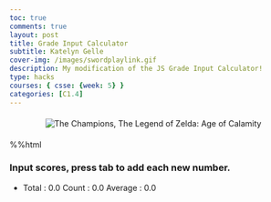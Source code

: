 ```yaml
---
toc: true
comments: true
layout: post
title: Grade Input Calculator
subtitle: Katelyn Gelle
cover-img: /images/swordplaylink.gif
description: My modification of the JS Grade Input Calculator!
type: hacks
courses: { csse: {week: 5} }
categories: [C1.4]
---
```


<div style="text-align: center; margin-top: 20px; margin-bottom: 20px;">
  <img src="{{site.baseurl}}/images/championslink.gif" alt="The Champions, The Legend of Zelda: Age of Calamity" />
</div>

%%html

<!-- Help Message -->
<h3>Input scores, press tab to add each new number.</h3>
<!-- Totals -->
<ul>
    <li>
        Total : <span id="total">0.0</span>
        Count : <span id="count">0.0</span>
        Average : <span id="average">0.0</span>
    </li>
</ul>
<!-- Rows added using scores ID -->
<div id="scores">
    <!-- javascript generated inputs -->
</div>

<style>
    /* Add CSS for color coding */
    .red {
        background-color: red;
        color: white;
    }

    .yellow {
        background-color: yellow;
    }

    .green {
        background-color: green;
        color: white;
    }
</style>

<script>
// Keep track of the current index
var currentIndex = 1;

// Executes on input event and calculates totals
function calculator(event) {
    var key = event.key;
    // Check if the pressed key is the "Tab" key (key code 9) or "Enter" key (key code 13)
    if (key === "Tab" || key === "Enter") {
        event.preventDefault(); // Prevent default behavior (tabbing to the next element)

        var array = document.getElementsByName('score'); // setup array of scores
        var total = 0;  // running total
        var count = 0;  // count of input elements with valid values

        for (var i = 0; i < array.length; i++) {  // iterate through array
            var value = array[i].value;
            if (value !== '' && parseFloat(value)) {
                var parsedValue = parseFloat(value);
                total += parsedValue;  // add to running total
                count++;
            }
        }

        // update totals
        document.getElementById('total').innerHTML = total.toFixed(2); // show two decimals
        document.getElementById('count').innerHTML = count;

        if (count > 0) {
            document.getElementById('average').innerHTML = (total / count).toFixed(2);
        } else {
            document.getElementById('average').innerHTML = "0.0";
        }

        // adds newInputLine, only if all array values satisfy parseFloat
        if (count === document.getElementsByName('score').length) {
            newInputLine(); // make a new input line
        }
    }
}

// Deletes an input line or clears its value (only clears the first cell)
function deleteInputLine(index) {
    var scoreElement = document.getElementById(index);
    var inputElement = document.querySelector('input[id="' + index + '"]');
    var deleteButton = document.querySelector('button[for="' + index + '"]');
    var labelElement = document.querySelector('label[for="' + index + '"]');
    var brElement = document.querySelector('br[for="' + index + '"]');

    if (index === 1) {
        if (inputElement) {
            inputElement.value = ''; // Clear the input value of the first cell
            inputElement.className = ''; // Reset the background color
            // Reset the total, count, and average when the first cell is cleared
            document.getElementById('total').innerHTML = '0.0';
            document.getElementById('count').innerHTML = '0.0';
            document.getElementById('average').innerHTML = '0.0';
        }
    } else {
        if (scoreElement) {
            scoreElement.remove();
        }

        if (inputElement) {
            inputElement.remove();
        }

        if (deleteButton) {
            deleteButton.remove();
        }

        if (labelElement) {
            labelElement.remove();
        }

        if (brElement) {
            brElement.remove();
        }

        // Decrement the current index
        currentIndex--;

        // Reassign IDs to remaining input elements
        for (var i = index; i < currentIndex; i++) {
            var nextIndex = i + 1;
            document.getElementById(nextIndex).id = i;
            document.querySelector('label[for="' + nextIndex + '"]').htmlFor = i;
            document.querySelector('br[for="' + nextIndex + '"]').setAttribute('for', i);
            document.querySelector('button[for="' + nextIndex + '"]').setAttribute('for', i);
        }

        // Recalculate totals when cells are deleted
        calculator({ key: "Tab" });
    }
}

// Function to set the input field's color based on the entered value
function setColor(input) {
    var value = parseFloat(input.value);
    if (isNaN(value)) {
        input.className = ''; // Reset the class
    } else if (value <= 60) {
        input.className = 'red';
    } else if (value <= 80) {
        input.className = 'yellow';
    } else {
        input.className = 'green';
    }
}

// Event listener for input changes
function handleInputChange(event) {
    var key = event.key;
    if (key === "Tab" || key === "Enter") {
        calculator(event);
        var index = event.target.id;
        setColor(index);

        // Automatically focus on the next input cell
        if (key === "Enter") {
            var nextIndex = parseInt(index) + 1;
            var nextInput = document.getElementById(nextIndex);

            if (nextInput) {
                nextInput.focus();
            }
        }
    }
}

// Creates a new input box
function newInputLine() {
    // Add a delete button for each score element
    var deleteButton = document.createElement('button');
    deleteButton.innerHTML = 'Delete';
    deleteButton.onclick = function () {
        deleteInputLine(currentIndex);
    };
    deleteButton.setAttribute('for', currentIndex); // Add this line to set the "for" attribute

    document.getElementById("scores").appendChild(deleteButton);

    // Add a label for each score element
    var title = document.createElement('label');
    title.htmlFor = currentIndex;
    title.innerHTML = currentIndex + ". ";
    document.getElementById("scores").appendChild(title); // add to HTML

    // Setup score element and attributes
    var score = document.createElement("input"); // input element
    score.id = currentIndex;  // id of input element
    score.onkeydown = calculator; // Each key triggers event (using function as a value)
    score.type = "number"; // Use text type to allow typing multiple characters
    score.name = "score";  // name is used to group all "score" elements (array)
    score.style.textAlign = "right";
    score.style.width = "5em";

    // Add an input event listener to update the color as the user types
    score.addEventListener('input', function () {
        setColor(score);
    });

    document.getElementById("scores").appendChild(score);  // add to HTML

    // Create and add blank line after input box
    var br = document.createElement("br");  // line break element
    br.setAttribute('for', currentIndex); // Set the "for" attribute for the line break
    document.getElementById("scores").appendChild(br); // add to HTML

    // Set focus on the new input line
    document.getElementById(currentIndex).focus();

    // Increment the current index for the next input
    currentIndex++;

    // Call setColor for the new input element
    setColor(currentIndex - 1);
}

// Call setColor for existing input elements when the page loads
document.addEventListener("DOMContentLoaded", function () {
    for (var i = 1; i < currentIndex; i++) {
        var input = document.getElementById(i);
        if (input) {
            setColor(input);
        }
    }
});

// Creates 1st input box on Window load
newInputLine();

</script>
